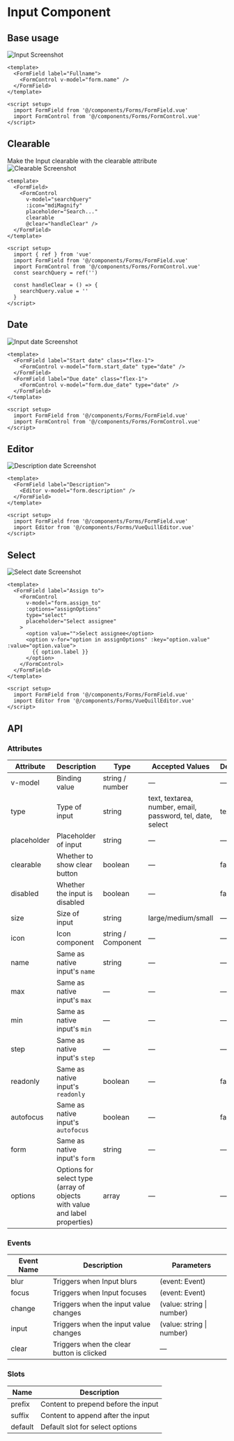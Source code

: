 # Input Component

## Base usage
![Input Screenshot](/images/input.png)

``` vue
<template>
  <FormField label="Fullname">
    <FormControl v-model="form.name" />
  </FormField>
</template>

<script setup>
  import FormField from '@/components/Forms/FormField.vue'
  import FormControl from '@/components/Forms/FormControl.vue'
</script>

```

## Clearable​
Make the Input clearable with the clearable attribute
![Clearable Screenshot](/images/clearable.png)
``` vue
<template>
  <FormField>
    <FormControl
      v-model="searchQuery"
      :icon="mdiMagnify"
      placeholder="Search..."
      clearable
      @clear="handleClear" />
  </FormField>
</template>

<script setup>
  import { ref } from 'vue'
  import FormField from '@/components/Forms/FormField.vue'
  import FormControl from '@/components/Forms/FormControl.vue'
  const searchQuery = ref('')

  const handleClear = () => {
    searchQuery.value = ''
  }
</script>

```

## Date

![Input date Screenshot](/images/input_date.png)
``` vue
<template>
  <FormField label="Start date" class="flex-1">
    <FormControl v-model="form.start_date" type="date" />
  </FormField>
  <FormField label="Due date" class="flex-1">
    <FormControl v-model="form.due_date" type="date" />
  </FormField>
</template>

<script setup>
  import FormField from '@/components/Forms/FormField.vue'
  import FormControl from '@/components/Forms/FormControl.vue'
</script>

```

## Editor

![Description date Screenshot](/images/input_description.png)

``` vue
<template>
  <FormField label="Description">
    <Editor v-model="form.description" />
  </FormField>
</template>

<script setup>
  import FormField from '@/components/Forms/FormField.vue'
  import Editor from '@/components/Forms/VueQuillEditor.vue'
</script>

```

## Select

![Select date Screenshot](/images/select.png)

``` vue
<template>
  <FormField label="Assign to">
    <FormControl
      v-model="form.assign_to"
      :options="assignOptions"
      type="select"
      placeholder="Select assignee"
    >
      <option value="">Select assignee</option>
      <option v-for="option in assignOptions" :key="option.value" :value="option.value">
        {{ option.label }}
      </option>
    </FormControl>
  </FormField>
</template>

<script setup>
  import FormField from '@/components/Forms/FormField.vue'
  import Editor from '@/components/Forms/VueQuillEditor.vue'
</script>

```

## API

### Attributes

| Attribute      | Description                                                                                     | Type                  | Accepted Values                           | Default |
|----------------|-------------------------------------------------------------------------------------------------|----------------------|--------------------------------------------|---------|
| v-model        | Binding value                                                                                   | string / number      | —                                          | —       |
| type           | Type of input                                                                                   | string               | text, textarea, number, email, password, tel, date, select | text    |
| placeholder    | Placeholder of input                                                                            | string               | —                                          | —       |
| clearable      | Whether to show clear button                                                                    | boolean              | —                                          | false   |
| disabled       | Whether the input is disabled                                                                   | boolean              | —                                          | false   |
| size           | Size of input                                                                                   | string               | large/medium/small                         | —       |
| icon           | Icon component                                                                                  | string / Component   | —                                          | —       |
| name           | Same as native input's `name`                                                                   | string               | —                                          | —       |
| max            | Same as native input's `max`                                                                    | —                    | —                                          | —       |
| min            | Same as native input's `min`                                                                    | —                    | —                                          | —       |
| step           | Same as native input's `step`                                                                   | —                    | —                                          | —       |
| readonly       | Same as native input's `readonly`                                                               | boolean              | —                                          | false   |
| autofocus      | Same as native input's `autofocus`                                                              | boolean              | —                                          | false   |
| form           | Same as native input's `form`                                                                   | string               | —                                          | —       |
| options        | Options for select type (array of objects with value and label properties)                      | array                | —                                          | —       |

### Events

| Event Name | Description                                                  | Parameters                |
|------------|--------------------------------------------------------------|---------------------------|
| blur       | Triggers when Input blurs                                    | (event: Event)            |
| focus      | Triggers when Input focuses                                  | (event: Event)            |
| change     | Triggers when the input value changes                        | (value: string \| number) |
| input      | Triggers when the input value changes                        | (value: string \| number) |
| clear      | Triggers when the clear button is clicked                    | —                         |

### Slots

| Name    | Description                              |
|---------|------------------------------------------|
| prefix  | Content to prepend before the input      |
| suffix  | Content to append after the input        |
| default | Default slot for select options          |